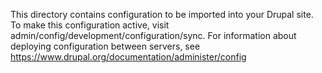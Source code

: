 This directory contains configuration to be imported into your Drupal site. To make this configuration active, visit admin/config/development/configuration/sync. For information about deploying configuration between servers, see https://www.drupal.org/documentation/administer/config
